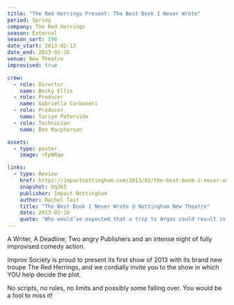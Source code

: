 ```yaml
---
title: "The Red Herrings Present: The Best Book I Never Wrote"
period: Spring
company: The Red Herrings
season: External
season_sort: 190
date_start: 2013-02-13
date_end: 2013-02-16
venue: New Theatre
improvised: true

crew:
  - role: Director
    name: Becky Ellis
  - role: Producer
    name: Gabriella Carboneri
  - role: Producer
    name: Tariye Peterside
  - role: Technician
    name: Ben Macpherson

assets:
  - type: poster
    image: rFpNRqw

links:
  - type: Review
    href: https://impactnottingham.com/2013/02/the-best-book-i-never-wrote-nottingham-new-theatre/
    snapshot: VqJk5
    publisher: Impact Nottingham
    author: Rachel Tait
    title: "The Best Book I Never Wrote @ Nottingham New Theatre"
    date: 2013-02-16
    quote: "Who would’ve expected that a trip to Argos could result in mass murder? There are so many twists and turns in this production that I would recommend it to all. Whatever your comedic preference, the adaptability of this performance ensures there is a laugh out loud moment for every member of the audience."
---
```


A Writer, A Deadline, Two angry Publishers and an intense night of fully improvised comedy action. 

Improv Society is proud to present its first show of 2013 with its brand new troupe The Red Herrings, and we cordially invite you to the show in which YOU help decide the plot.

No scripts, no rules, no limits and possibly some falling over. You would be a fool to miss it!